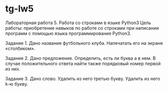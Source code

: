 # tg-lw5
Лабораторная работа 5. Работа со строками в языке Python3
Цель работы: приобретение навыков по работе со строками при написании программ с
помощью языка программирования Python3.

Задание 1.
Дано название футбольного клуба. Напечатать его на экране «столбиком».

Задание 2.
Дано предложение. Определить, есть ли буква а в нем. В случае положительного ответа
найти также порядковый номер первой из них.

Задание 3.
Дано слово.
    Удалить из него третью букву.
    Удалить из него k-ю букву.